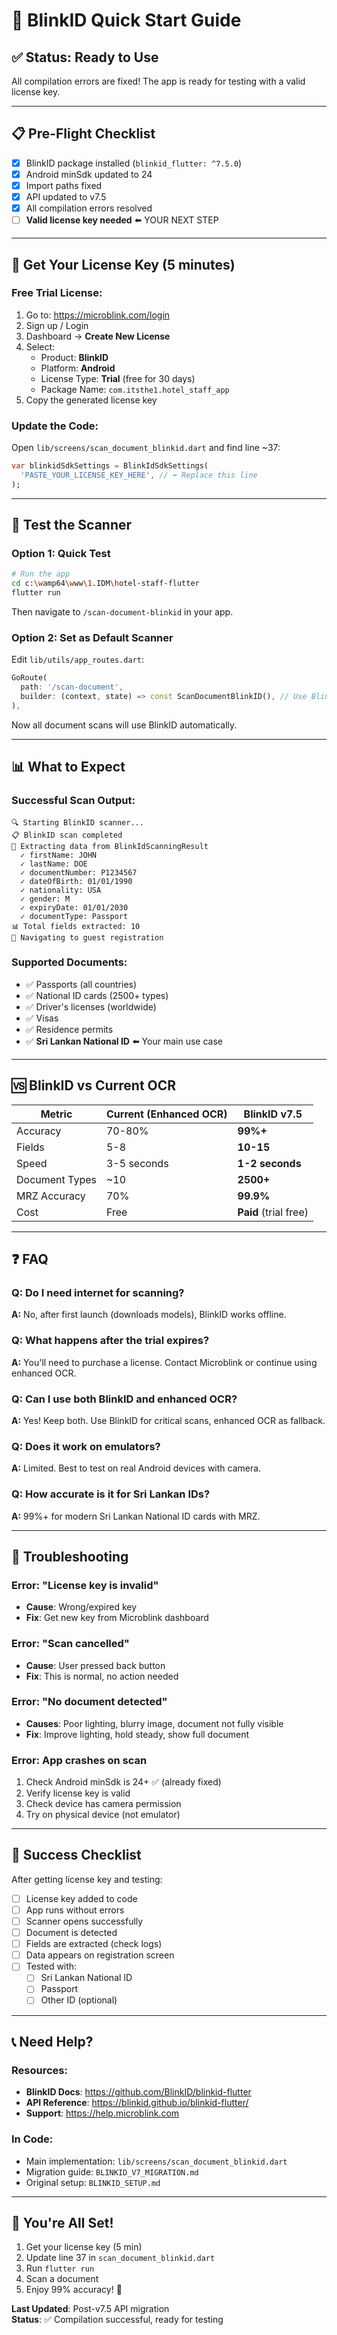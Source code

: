 # 🚀 BlinkID Quick Start Guide

## ✅ Status: Ready to Use
All compilation errors are fixed! The app is ready for testing with a valid license key.

---

## 📋 Pre-Flight Checklist

- [x] BlinkID package installed (`blinkid_flutter: ^7.5.0`)
- [x] Android minSdk updated to 24
- [x] Import paths fixed
- [x] API updated to v7.5
- [x] All compilation errors resolved
- [ ] **Valid license key needed** ⬅️ YOUR NEXT STEP

---

## 🔑 Get Your License Key (5 minutes)

### Free Trial License:
1. Go to: https://microblink.com/login
2. Sign up / Login
3. Dashboard → **Create New License**
4. Select:
   - Product: **BlinkID**
   - Platform: **Android**
   - License Type: **Trial** (free for 30 days)
   - Package Name: `com.itsthe1.hotel_staff_app`
5. Copy the generated license key

### Update the Code:
Open `lib/screens/scan_document_blinkid.dart` and find line ~37:

```dart
var blinkidSdkSettings = BlinkIdSdkSettings(
  'PASTE_YOUR_LICENSE_KEY_HERE', // ⬅️ Replace this line
);
```

---

## 🧪 Test the Scanner

### Option 1: Quick Test
```bash
# Run the app
cd c:\wamp64\www\1.IDM\hotel-staff-flutter
flutter run
```

Then navigate to `/scan-document-blinkid` in your app.

### Option 2: Set as Default Scanner
Edit `lib/utils/app_routes.dart`:

```dart
GoRoute(
  path: '/scan-document',
  builder: (context, state) => const ScanDocumentBlinkID(), // Use BlinkID
),
```

Now all document scans will use BlinkID automatically.

---

## 📊 What to Expect

### Successful Scan Output:
```
🔍 Starting BlinkID scanner...
📋 BlinkID scan completed
📄 Extracting data from BlinkIdScanningResult
  ✓ firstName: JOHN
  ✓ lastName: DOE
  ✓ documentNumber: P1234567
  ✓ dateOfBirth: 01/01/1990
  ✓ nationality: USA
  ✓ gender: M
  ✓ expiryDate: 01/01/2030
  ✓ documentType: Passport
📊 Total fields extracted: 10
🚀 Navigating to guest registration
```

### Supported Documents:
- ✅ Passports (all countries)
- ✅ National ID cards (2500+ types)
- ✅ Driver's licenses (worldwide)
- ✅ Visas
- ✅ Residence permits
- ✅ **Sri Lankan National ID** ⬅️ Your main use case

---

## 🆚 BlinkID vs Current OCR

| Metric | Current (Enhanced OCR) | BlinkID v7.5 |
|--------|------------------------|--------------|
| Accuracy | 70-80% | **99%+** |
| Fields | 5-8 | **10-15** |
| Speed | 3-5 seconds | **1-2 seconds** |
| Document Types | ~10 | **2500+** |
| MRZ Accuracy | 70% | **99.9%** |
| Cost | Free | **Paid** (trial free) |

---

## ❓ FAQ

### Q: Do I need internet for scanning?
**A:** No, after first launch (downloads models), BlinkID works offline.

### Q: What happens after the trial expires?
**A:** You'll need to purchase a license. Contact Microblink or continue using enhanced OCR.

### Q: Can I use both BlinkID and enhanced OCR?
**A:** Yes! Keep both. Use BlinkID for critical scans, enhanced OCR as fallback.

### Q: Does it work on emulators?
**A:** Limited. Best to test on real Android devices with camera.

### Q: How accurate is it for Sri Lankan IDs?
**A:** 99%+ for modern Sri Lankan National ID cards with MRZ.

---

## 🐛 Troubleshooting

### Error: "License key is invalid"
- **Cause**: Wrong/expired key
- **Fix**: Get new key from Microblink dashboard

### Error: "Scan cancelled"
- **Cause**: User pressed back button
- **Fix**: This is normal, no action needed

### Error: "No document detected"
- **Causes**: Poor lighting, blurry image, document not fully visible
- **Fix**: Improve lighting, hold steady, show full document

### Error: App crashes on scan
1. Check Android minSdk is 24+ ✅ (already fixed)
2. Verify license key is valid
3. Check device has camera permission
4. Try on physical device (not emulator)

---

## 🎯 Success Checklist

After getting license key and testing:

- [ ] License key added to code
- [ ] App runs without errors
- [ ] Scanner opens successfully
- [ ] Document is detected
- [ ] Fields are extracted (check logs)
- [ ] Data appears on registration screen
- [ ] Tested with:
  - [ ] Sri Lankan National ID
  - [ ] Passport
  - [ ] Other ID (optional)

---

## 📞 Need Help?

### Resources:
- **BlinkID Docs**: https://github.com/BlinkID/blinkid-flutter
- **API Reference**: https://blinkid.github.io/blinkid-flutter/
- **Support**: https://help.microblink.com

### In Code:
- Main implementation: `lib/screens/scan_document_blinkid.dart`
- Migration guide: `BLINKID_V7_MIGRATION.md`
- Original setup: `BLINKID_SETUP.md`

---

## 🎉 You're All Set!

1. Get your license key (5 min)
2. Update line 37 in `scan_document_blinkid.dart`
3. Run `flutter run`
4. Scan a document
5. Enjoy 99% accuracy! 🎯

**Last Updated**: Post-v7.5 API migration  
**Status**: ✅ Compilation successful, ready for testing
